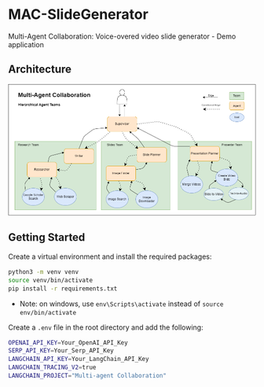 # MAC-SlideGenerator

Multi-Agent Collaboration: Voice-overed video slide generator - Demo application

## Architecture

![Architecture](./Architecture.png)

## Getting Started

Create a virtual environment and install the required packages:

```bash 
python3 -m venv venv
source venv/bin/activate
pip install -r requirements.txt
```

- Note: on windows, use `env\Scripts\activate` instead of `source env/bin/activate`

Create a `.env` file in the root directory and add the following:

```bash
OPENAI_API_KEY=Your_OpenAI_API_Key
SERP_API_KEY=Your_Serp_API_Key
LANGCHAIN_API_KEY=Your_LangChain_API_Key
LANGCHAIN_TRACING_V2=true
LANGCHAIN_PROJECT="Multi-agent Collaboration"
```

